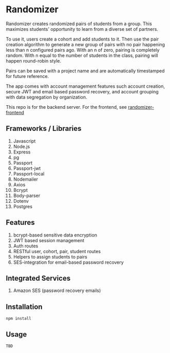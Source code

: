 # Randomizer

Randomizer creates randomized pairs of students from a group. This maximizes students' opportunity to learn from a diverse set of partners. 

To use it, users create a cohort and add students to it. Then use the pair creation algorithm to generate a new group of pairs with no pair happening less than n configured pairs ago. With an n of zero, pairing is completely random. With n equal to the number of students in the class, pairing will happen round-robin style.

Pairs can be saved with a project name and are automatically timestamped for future reference.

The app comes with account management features such account creation, secure JWT and email based password recovery, and account grouping with data segregation by organization.

This repo is for the backend server. For the frontend, see [randomizer-frontend](https://github.com/kierankay/randomizer-frontend)

## Frameworks / Libraries

1. Javascript
1. Node.js
1. Express
1. pg
1. Passport
1. Passport-jwt
1. Passport-local
1. Nodemailer
1. Axios
1. Bcrypt
1. Body-parser
1. Dotenv
1. Postgres

## Features

1. bcrypt-based sensitive data encryption
1. JWT based session management
1. Auth routes
1. RESTful user, cohort, pair, student routes
1. Helpers to assign students to pairs
1. SES-integration for email-based password recovery

## Integrated Services

1. Amazon SES (password recovery emails)

## Installation

```npm install```

## Usage

```TBD```
